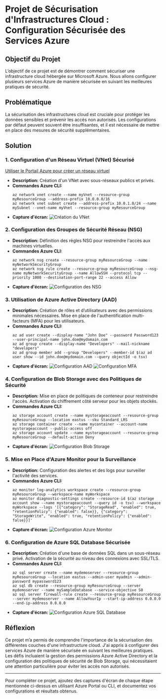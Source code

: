 # Projet de Sécurisation d'Infrastructures Cloud : Configuration Sécurisée des Services Azure

## Objectif du Projet
L’objectif de ce projet est de démontrer comment sécuriser une infrastructure cloud hébergée sur Microsoft Azure. Nous allons configurer plusieurs services Azure de manière sécurisée en suivant les meilleures pratiques de sécurité.

## Problématique
La sécurisation des infrastructures cloud est cruciale pour protéger les données sensibles et prévenir les accès non autorisés. Les configurations par défaut peuvent souvent être insuffisantes, et il est nécessaire de mettre en place des mesures de sécurité supplémentaires.

## Solution

### 1. Configuration d'un Réseau Virtuel (VNet) Sécurisé
[Utiliser le Portail Azure pour créer un réseau virtuel](https://learn.microsoft.com/fr-fr/azure/virtual-network/quick-create-portal)
- **Description:** Création d'un VNet avec sous-réseaux publics et privés.
- **Commandes Azure CLI:**
    ```plaintext
    az network vnet create --name myVnet --resource-group myResourceGroup --address-prefix 10.0.0.0/16
    az network vnet subnet create --address-prefix 10.0.1.0/24 --name mySubnet --vnet-name myVnet --resource-group myResourceGroup
    ```
- **Capture d'écran:**
    ![Création du VNet](URL_DE_VOTRE_IMAGE_VNET)

### 2. Configuration des Groupes de Sécurité Réseau (NSG)
- **Description:** Définition des règles NSG pour restreindre l'accès aux machines virtuelles.
- **Commandes Azure CLI:**
    ```plaintext
    az network nsg create --resource-group myResourceGroup --name myNetworkSecurityGroup
    az network nsg rule create --resource-group myResourceGroup --nsg-name myNetworkSecurityGroup --name AllowSSH --protocol tcp --priority 1000 --destination-port-range 22 --access Allow
    ```
- **Capture d'écran:**
    ![Configuration des NSG](URL_DE_VOTRE_IMAGE_NSG)

### 3. Utilisation de Azure Active Directory (AAD)
- **Description:** Création de rôles et d’utilisateurs avec des permissions minimales nécessaires. Mise en place de l'authentification multi-facteurs (MFA) pour les utilisateurs.
- **Commandes Azure CLI:**
    ```plaintext
    az ad user create --display-name "John Doe" --password Password123 --user-principal-name john.doe@mydomain.com
    az ad group create --display-name "Developers" --mail-nickname "developers"
    az ad group member add --group "Developers" --member-id $(az ad user show --id john.doe@mydomain.com --query objectId -o tsv)
    ```
- **Capture d'écran:**
    ![Configuration AAD](URL_DE_VOTRE_IMAGE_AAD)
    ![Configuration MFA](URL_DE_VOTRE_IMAGE_MFA)

### 4. Configuration de Blob Storage avec des Politiques de Sécurité
- **Description:** Mise en place de politiques de conteneur pour restreindre l'accès. Activation du chiffrement côté serveur pour les objets stockés.
- **Commandes Azure CLI:**
    ```plaintext
    az storage account create --name mystorageaccount --resource-group myResourceGroup --location eastus --sku Standard_LRS
    az storage container create --name mycontainer --account-name mystorageaccount --public-access off
    az storage account update --name mystorageaccount --resource-group myResourceGroup --default-action Deny
    ```
- **Capture d'écran:**
    ![Configuration Blob Storage](URL_DE_VOTRE_IMAGE_BLOB_STORAGE)

### 5. Mise en Place d'Azure Monitor pour la Surveillance
- **Description:** Configuration des alertes et des logs pour surveiller l'activité des services.
- **Commandes Azure CLI:**
    ```plaintext
    az monitor log-analytics workspace create --resource-group myResourceGroup --workspace-name myWorkspace
    az monitor diagnostic-settings create --resource-id $(az storage account show --name mystorageaccount --query id -o tsv) --workspace myWorkspace --logs '[{"category": "StorageRead", "enabled": true, "retentionPolicy": {"enabled": false}}, {"category": "StorageWrite", "enabled": true, "retentionPolicy": {"enabled": false}}]'
    ```
- **Capture d'écran:**
    ![Configuration Azure Monitor](URL_DE_VOTRE_IMAGE_AZURE_MONITOR)

### 6. Configuration de Azure SQL Database Sécurisée
- **Description:** Création d'une base de données SQL dans un sous-réseau privé. Activation de la sécurité au niveau des connexions avec SSL/TLS.
- **Commandes Azure CLI:**
    ```plaintext
    az sql server create --name mydemoserver --resource-group myResourceGroup --location eastus --admin-user myadmin --admin-password mypassword123
    az sql db create --resource-group myResourceGroup --server mydemoserver --name mySampleDatabase --service-objective S0
    az sql server firewall-rule create --resource-group myResourceGroup --server mydemoserver --name AllowYourIp --start-ip-address 0.0.0.0 --end-ip-address 0.0.0.0
    ```
- **Capture d'écran:**
    ![Configuration Azure SQL Database](URL_DE_VOTRE_IMAGE_SQL_DATABASE)

## Réflexion
Ce projet m’a permis de comprendre l'importance de la sécurisation des différentes couches d'une infrastructure cloud. J'ai appris à configurer des services Azure de manière sécurisée en suivant les meilleures pratiques. Les défis incluaient la gestion des permissions Azure Active Directory et la configuration des politiques de sécurité de Blob Storage, qui nécessitaient une attention particulière pour éviter les accès non autorisés.

---

Pour compléter ce projet, ajoutez des captures d'écran de chaque étape mentionnée ci-dessus en utilisant Azure Portal ou CLI, et documentez vos configurations et résultats obtenus.
